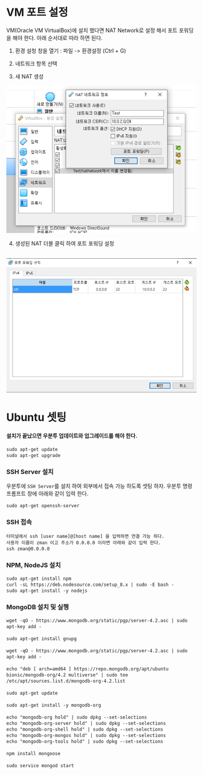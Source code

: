 # VM 포트 설정
VM(Oracle VM VirtualBox)에 설치 했다면 NAT Network로 설정 해서 포트 포워딩을 해야 한다.
아래 순서대로 따라 하면 된다.

1. 환경 설청 창을 열기 : 파일 -> 환경설정 (Ctrl + G)

2. 네트워크 항목 선택

3. 새 NAT 생성

![새 NAT 생성](./img/nat_setting01.PNG)

4. 생성된 NAT 더블 클릭 하여 포트 포워딩 설정

![포트포워딩](./img/nat_setting02.PNG)
---
# Ubuntu 셋팅
#### 설치가 끝났으면 우분투 업데이트와 업그레이드를 해야 한다.
```
sudo apt-get update
sudo apt-get upgrade
```

### SSH Server 설치
우분투에 `SSH Server`를 설치 하여 외부에서 접속 가능 하도록 셋팅 하자.
우분투 명령 프롬프트 창에 아래와 같이 입력 한다.
```
sudo apt-get openssh-server
```

### SSH 접속
```
터미널에서 ssh [user name]@[host name] 을 입력하면 연결 가능 하다.
사용자 이름이 zman 이고 주소가 0.0.0.0 이라면 아래와 같이 입력 한다.
ssh zman@0.0.0.0
```

### NPM, NodeJS 설치
```
sudo apt-get install npm
curl -sL https://deb.nodesource.com/setup_8.x | sudo -E bash -
sudo apt-get install -y nodejs
```
### MongoDB 설치 및 실행
```
wget -qO - https://www.mongodb.org/static/pgp/server-4.2.asc | sudo apt-key add -

sudo apt-get install gnupg

wget -qO - https://www.mongodb.org/static/pgp/server-4.2.asc | sudo apt-key add -

echo "deb [ arch=amd64 ] https://repo.mongodb.org/apt/ubuntu bionic/mongodb-org/4.2 multiverse" | sudo tee /etc/apt/sources.list.d/mongodb-org-4.2.list

sudo apt-get update

sudo apt-get install -y mongodb-org

echo "mongodb-org hold" | sudo dpkg --set-selections
echo "mongodb-org-server hold" | sudo dpkg --set-selections
echo "mongodb-org-shell hold" | sudo dpkg --set-selections
echo "mongodb-org-mongos hold" | sudo dpkg --set-selections
echo "mongodb-org-tools hold" | sudo dpkg --set-selections

npm install mongoose

sudo service mongod start

```
